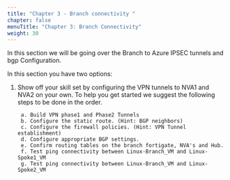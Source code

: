 ```yaml
---
title: "Chapter 3 - Branch connectivity "
chapter: false
menuTitle: "Chapter 3: Branch Connectivity"
weight: 30
---
```


In this section we will be going over the Branch to Azure IPSEC tunnels and bgp Configuration. 

In this section you have two options:

1. Show off your skill set by configuring the VPN tunnels to NVA1 and NVA2 on your own. To help you get started we suggest the following steps to be done in the order.

        a. Build VPN phase1 and Phase2 Tunnels
        b. Configure the static route. (Hint: BGP neighbors)
        c. Configure the firewall policies. (Hint: VPN Tunnel establishment)
        d. Configure appropriate BGP settings. 
        e. Confirm routing tables on the branch fortigate, NVA's and Hub. 
        f. Test ping connectivity between Linux-Branch_VM and Linux-Spoke1_VM
        g. Test ping connectivity between Linux-Branch_VM and Linux-Spoke2_VM
